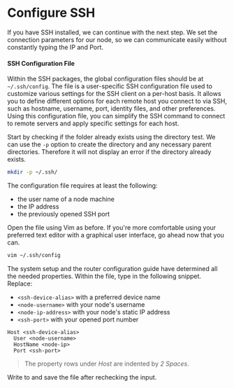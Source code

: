 # Configure SSH

If you have SSH installed, we can continue with the next step. We set the connection parameters for our node, so we can communicate easily without constantly typing the IP and Port.

#### SSH Configuration File

Within the SSH packages, the global configuration files should be at `~/.ssh/config`. The file is a user-specific SSH configuration file used to customize various settings for the SSH client on a per-host basis. It allows you to define different options for each remote host you connect to via SSH, such as hostname, username, port, identity files, and other preferences. Using this configuration file, you can simplify the SSH command to connect to remote servers and apply specific settings for each host.

Start by checking if the folder already exists using the directory test. We can use the `-p` option to create the directory and any necessary parent directories. Therefore it will not display an error if the directory already exists.

```sh
mkdir -p ~/.ssh/
```

The configuration file requires at least the following:

- the user name of a node machine
- the IP address
- the previously opened SSH port

Open the file using Vim as before. If you're more comfortable using your preferred text editor with a graphical user interface, go ahead now that you can.

```sh
vim ~/.ssh/config
```

The system setup and the router configuration guide have determined all the needed properties. Within the file, type in the following snippet. Replace:

- `<ssh-device-alias>` with a preferred device name
- `<node-username>` with your node's username
- `<node-ip-address>` with your node's static IP address
- `<ssh-port>` with your opened port number

```text
Host <ssh-device-alias>
  User <node-username>
  HostName <node-ip>
  Port <ssh-port>
```

> The property rows under _Host_ are indented by _2 Spaces_.

Write to and save the file after rechecking the input.
